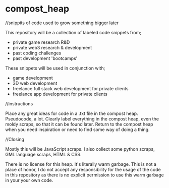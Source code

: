 # compost_heap
//snippits of code used to grow something bigger later

This repository will be a collection of labeled code snippets from;
- private game research R&D
- private web3 research & development
- past coding challenges
- past development 'bootcamps'

These snippets will be used in conjunction with;
- game development
- 3D web development
- freelance full stack web development for private clients
- freelance app development for private clients

//instructions

Place any great ideas for code in a .txt file in the compost heap.
Pseudocode, a lot.
Clearly label everything in the compost heap, even the moldy scraps, so that it can be found later.
Return to the compost heap when you need inspiration or need to find some way of doing a thing.

//Closing

Mostly this will be JavaScript scraps.  I also collect some python scraps, GML language scraps, HTML & CSS.

There is no license for this heap.  It's literally warm garbage.  This is not a place of honor, I do not accept any responsibility for the usage of the code in this repository as there is no explicit permission to use this warm garbage in your your own code.
